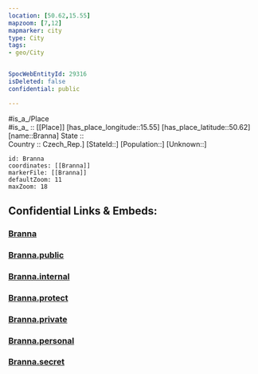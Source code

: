 ```yaml
---
location: [50.62,15.55] 
mapzoom: [7,12] 
mapmarker: city 
type: City
tags:
- geo/City


SpocWebEntityId: 29316
isDeleted: false
confidential: public

---
```

#is_a_/Place  
#is_a_ :: [[Place]] 
[has_place_longitude::15.55] 
[has_place_latitude::50.62] 
[name::Branna] 
State ::  
Country :: Czech_Rep.] 
[StateId::] 
[Population::] 
[Unknown::] 


```leaflet
id: Branna
coordinates: [[Branna]] 
markerFile: [[Branna]] 
defaultZoom: 11 
maxZoom: 18
```


## Confidential Links & Embeds: 

### [Branna](/_Standards/Earth/Continent/Europe/Europe~Central/Czech_Republic/regions~Czech_Republic/Liberecký/City/Branna.md) 

### [Branna.public](/_public/Earth/Continent/Europe/Europe~Central/Czech_Republic/regions~Czech_Republic/Liberecký/City/Branna.public.md) 

### [Branna.internal](/_internal/Earth/Continent/Europe/Europe~Central/Czech_Republic/regions~Czech_Republic/Liberecký/City/Branna.internal.md) 

### [Branna.protect](/_protect/Earth/Continent/Europe/Europe~Central/Czech_Republic/regions~Czech_Republic/Liberecký/City/Branna.protect.md) 

### [Branna.private](/_private/Earth/Continent/Europe/Europe~Central/Czech_Republic/regions~Czech_Republic/Liberecký/City/Branna.private.md) 

### [Branna.personal](/_personal/Earth/Continent/Europe/Europe~Central/Czech_Republic/regions~Czech_Republic/Liberecký/City/Branna.personal.md) 

### [Branna.secret](/_secret/Earth/Continent/Europe/Europe~Central/Czech_Republic/regions~Czech_Republic/Liberecký/City/Branna.secret.md)

